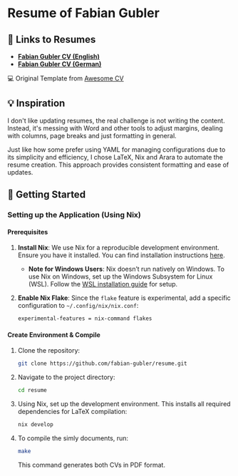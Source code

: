 # Resume of Fabian Gubler

## 📎 Links to Resumes

- [**Fabian Gubler CV (English)**](https://raw.githubusercontent.com/fabian-gubler/resume/main/en_FabianGublerResume.pdf)
- [**Fabian Gubler CV (German)**](https://raw.githubusercontent.com/fabian-gubler/resume/main/de_FabianGublerResume.pdf)

💻 Original Template from [Awesome CV](https://github.com/posquit0/Awesome-CV)

## 💡 Inspiration

I don't like updating resumes, the real challenge is not writing the content. Instead, it's messing with Word and other tools to adjust margins, dealing with columns, page breaks and just formatting in general. 

Just like how some prefer using YAML for managing configurations due to its simplicity and efficiency, I chose LaTeX, Nix and Arara to automate the resume creation. This approach provides consistent formatting and ease of updates.

## 🚀 Getting Started

### Setting up the Application (Using Nix)

#### Prerequisites

1. **Install Nix**: We use Nix for a reproducible development environment. Ensure you have it installed. You can find installation instructions [here](https://nixos.org/download.html).
   - **Note for Windows Users**: Nix doesn’t run natively on Windows. To use Nix on Windows, set up the Windows Subsystem for Linux (WSL). Follow the [WSL installation guide](https://docs.microsoft.com/en-us/windows/wsl/install) for setup.

2. **Enable Nix Flake**: Since the `flake` feature is experimental, add a specific configuration to `~/.config/nix/nix.conf`:

   ```sh
   experimental-features = nix-command flakes
   ```

#### Create Environment & Compile

1. Clone the repository:

   ```sh
   git clone https://github.com/fabian-gubler/resume.git
   ```

2. Navigate to the project directory:

   ```sh
   cd resume
   ```

3. Using Nix, set up the development environment. This installs all required dependencies for LaTeX compilation:

   ```sh
   nix develop
   ```

4. To compile the simly documents, run:

   ```sh
   make
   ```

   This command generates both CVs in PDF format.
